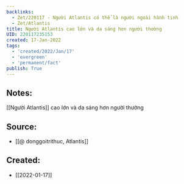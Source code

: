 ```yaml
---
backlinks:
  - Zet/220117 - Người Atlantis có thể là người ngoài hành tinh
  - Zet/Atlantis
title: Người Atlantis cao lớn và da sáng hơn người thường
UID: 220117235153
created: 17-Jan-2022
tags:
  - 'created/2022/Jan/17'
  - 'evergreen'
  - 'permanent/fact'
publish: True
---
```

## Notes:
[[Người Atlantis]] cao lớn và da sáng hơn người thường

## Source:
- [[@ donggoitrithuc, Atlantis]]



## Created:
- [[2022-01-17]]
